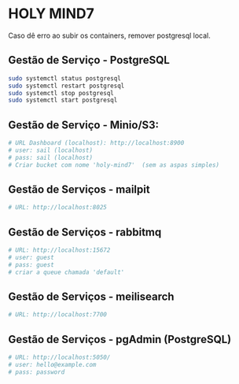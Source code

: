 # HOLY MIND7

Caso dê erro ao subir os containers, remover postgresql local.

## Gestão de Serviço - PostgreSQL

```bash
sudo systemctl status postgresql
sudo systemctl restart postgresql
sudo systemctl stop postgresql
sudo systemctl start postgresql
```

## Gestão de Serviço - Minio/S3:

```bash
# URL Dashboard (localhost): http://localhost:8900
# user: sail (localhost)
# pass: sail (localhost)
# Criar bucket com nome 'holy-mind7'  (sem as aspas simples)
```

## Gestão de Serviços - mailpit

```bash
# URL: http://localhost:8025
```

## Gestão de Serviços - rabbitmq

```bash
# URL: http://localhost:15672
# user: guest
# pass: guest
# criar a queue chamada 'default'
```

## Gestão de Serviços - meilisearch

```bash
# URL: http://localhost:7700
```

## Gestão de Serviços - pgAdmin (PostgreSQL)

```bash
# URL: http://localhost:5050/
# user: hello@example.com
# pass: password
```
